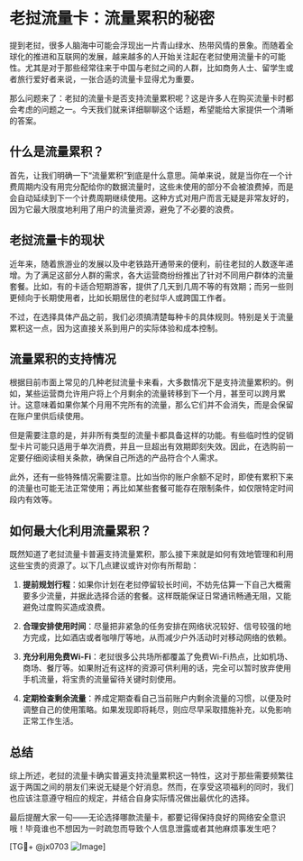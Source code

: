 # 老挝流量卡：流量累积的秘密

提到老挝，很多人脑海中可能会浮现出一片青山绿水、热带风情的景象。而随着全球化的推进和互联网的发展，越来越多的人开始关注起在老挝使用流量卡的可能性。尤其是对于那些经常往来于中国与老挝之间的人群，比如商务人士、留学生或者旅行爱好者来说，一张合适的流量卡显得尤为重要。

那么问题来了：老挝的流量卡是否支持流量累积呢？这是许多人在购买流量卡时都会考虑的问题之一。今天我们就来详细聊聊这个话题，希望能给大家提供一个清晰的答案。

## 什么是流量累积？

首先，让我们明确一下“流量累积”到底是什么意思。简单来说，就是当你在一个计费周期内没有用完分配给你的数据流量时，这些未使用的部分不会被浪费掉，而是会自动延续到下一个计费周期继续使用。这种方式对用户而言无疑是非常友好的，因为它最大限度地利用了用户的流量资源，避免了不必要的浪费。

## 老挝流量卡的现状

近年来，随着旅游业的发展以及中老铁路开通带来的便利，前往老挝的人数逐年递增。为了满足这部分人群的需求，各大运营商纷纷推出了针对不同用户群体的流量套餐。比如，有的卡适合短期游客，提供了几天到几周不等的有效期；而另一些则更倾向于长期使用者，比如长期居住的老挝华人或跨国工作者。

不过，在选择具体产品之前，我们必须搞清楚每种卡的具体规则。特别是关于流量累积这一点，因为这直接关系到用户的实际体验和成本控制。

## 流量累积的支持情况

根据目前市面上常见的几种老挝流量卡来看，大多数情况下是支持流量累积的。例如，某些运营商允许用户将上个月剩余的流量转移到下一个月，甚至可以跨月累计。这意味着如果你某个月用不完所有的流量，那么它们并不会消失，而是会保留在账户里供后续使用。

但是需要注意的是，并非所有类型的流量卡都具备这样的功能。有些临时性的促销型卡片可能只适用于单次消费，并且一旦超出有效期即刻失效。因此，在选购前一定要仔细阅读相关条款，确保自己所选的产品符合个人需求。

此外，还有一些特殊情况需要注意。比如当你的账户余额不足时，即使有累积下来的流量也可能无法正常使用；再比如某些套餐可能存在限制条件，如仅限特定时间段内有效等。

## 如何最大化利用流量累积？

既然知道了老挝流量卡普遍支持流量累积，那么接下来就是如何有效地管理和利用这些宝贵的资源了。以下几点建议或许对你有所帮助：

1. **提前规划行程**：如果你计划在老挝停留较长时间，不妨先估算一下自己大概需要多少流量，并据此选择合适的套餐。这样既能保证日常通讯畅通无阻，又能避免过度购买造成浪费。
   
2. **合理安排使用时间**：尽量把非紧急的任务安排在网络状况较好、信号较强的地方完成，比如酒店或者咖啡厅等地，从而减少户外活动时对移动网络的依赖。
   
3. **充分利用免费Wi-Fi**：老挝很多公共场所都覆盖了免费Wi-Fi热点，比如机场、商场、餐厅等。如果附近有这样的资源可供利用的话，完全可以暂时放弃使用手机流量，将宝贵的流量留待关键时刻使用。

4. **定期检查剩余流量**：养成定期查看自己当前账户内剩余流量的习惯，以便及时调整自己的使用策略。如果发现即将耗尽，则应尽早采取措施补充，以免影响正常工作生活。

## 总结

综上所述，老挝的流量卡确实普遍支持流量累积这一特性，这对于那些需要频繁往返于两国之间的朋友们来说无疑是个好消息。然而，在享受这项福利的同时，我们也应该注意遵守相应的规定，并结合自身实际情况做出最优化的选择。

最后提醒大家一句——无论选择哪款流量卡，都要记得保持良好的网络安全意识哦！毕竟谁也不想因为一时疏忽而导致个人信息泄露或者其他麻烦事发生吧？

[TG💪+ @jx0703 ![Image](https://github.com/user-attachments/assets/dbca1d08-cadb-493c-b0ec-ad6f7a83f270)]